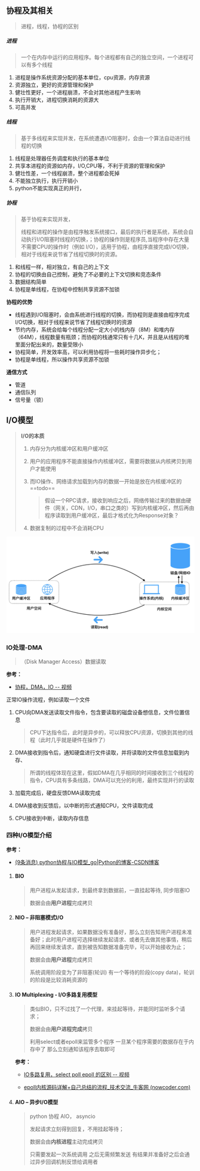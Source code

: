 ## 协程及其相关

> 进程，线程，协程的区别

##### 进程

> 一个在内存中运行的应用程序。每个进程都有自己的独立空间，一个进程可以有多个线程

1. 进程是操作系统资源分配的基本单位，cpu资源，内存资源
2. 资源独立，更好的资源管理和保护
3. 健壮性更好，一个进程崩溃，不会对其他进程产生影响
4. 执行开销大，进程切换消耗的资源大
5. 可高并发

##### **线程**

> 基于多线程来实现并发，在系统遭遇I/O阻塞时，会由一个算法自动进行线程的切换

1. 线程是处理器任务调度和执行的基本单位
2. 共享本进程的资源如内存，I/O,CPU等，不利于资源的管理和保护
3. 健壮性差，一个线程崩溃，整个进程都会死掉
4. 不能独立执行，执行开销小
5. python不能实现真正的并行，

##### 协程

> 基于协程来实现并发，
>
> 线程和进程的操作是由程序触发系统接口，最后的执行者是系统，系统会自动执行I/O阻塞时线程的切换，；协程的操作则是程序员,当程序中存在大量不需要CPU的操作时（例如 I/O），适用于协程，由程序直接完成I/O切换，相对于线程来说节省了线程切换时的资源。

1. 和线程一样，相对独立，有自己的上下文
2. 协程的切换由自己控制，避免了不必要的上下文切换和竞态条件
3. 数据结构简单
4. 协程是单线程，在协程中控制共享资源不加锁

**协程的优势**

- 线程遇到I/O阻塞时，会由系统进行线程的切换，而协程则是直接由程序完成I/O切换，相对于线程来说节省了线程切换时的资源
- 节约内存，系统会给每个线程分配一定大小的栈内存（8M）和堆内存（64M），线程数量有瓶颈；而协程的栈通常只有十几K，并且是从线程的堆里面分配出来的，数量受限小
- 协程简单，开发效率高，可以利用协程将一些耗时操作异步化；
- 协程是单线程，所以操作共享资源不加锁



**通信方式**

- 管道
- 通信队列
- 信号量（锁）



## I/O模型

> **I/O的本质**
>
> 1. 内存分为内核缓冲区和用户缓冲区
>
> 2. 用户的应用程序不能直接操作内核缓冲区，需要将数据从内核拷贝到用户才能使用
>
> 3. 而IO操作、网络请求加载到内存的数据一开始是放在内核缓冲区的  ==todo==
>
>    > 假设一个RPC请求，接收到响应之后，网络传输过来的数据由硬件（网关，CDN，I/O，串口之类的）写到内核缓冲区，然后再由程序读取到用户缓冲区，最后才格式化为Response对象？
>
> 4. 数据复制的过程中不会消耗CPU

<img src="../../resource/4da758162b7547b8b4219d431f58c800.png" alt="image-20200325231658991" style="zoom:50%;" />



### IO处理-DMA

> （Disk Manager Access）数据读取

**参考：**

- [协程，DMA，IO -- 视频](https://www.bilibili.com/video/BV1S4411Z7M2?spm_id_from=333.880.my_history.page.click) 



正常IO操作流程，例如读取一个文件

1. CPU向DMA发送读取文件指令，包含要读取的磁盘设备想信息，文件位置信息

   > CPU下达指令后，此时是异步的，可以释放CPU资源，切换到其他的线程（此时几乎就是硬件在操作了）

2. DMA接收到指令后，通知硬盘进行文件读取，并将读取的文件信息加载到内存、

   > 所谓的线程体现在这里，假如DMA在几乎相同的时间接收到三个线程的指令，CPU具有多条线路，DMA可以充分的利用，最终实现并行的读取

3. 加载完成后，硬盘反馈DMA读取完成

4. DMA接收到反馈后，以中断的形式通知CPU，文件读取完成

5. CPU接收到中断，读取内存信息



### 四种I/O模型介绍

**参考：**

- [(9条消息) python协程与IO模型_go|Python的博客-CSDN博客](https://blog.csdn.net/qq_55752792/article/details/122630120) 

1. #### BIO

   > 用户进程从发起请求，到最终拿到数据前，一直挂起等待, 同步阻塞IO
   >
   > 数据会由**用户进程**完成拷贝

2. #### **NIO – 非阻塞模式I/O**

   > 用户进程发起请求，如果数据没有准备好，那么立刻告知用户进程未准备好；此时用户进程可选择继续发起请求、或者先去做其他事情，稍后再回来继续发请求，直到被告知数据准备完毕，可以开始接收为止； 
   >
   > 数据会由**用户进程**完成拷贝
   >
   > 系统调用阶段变为了非阻塞(轮训) 有一个等待的阶段(copy data)，轮训的阶段是比较消耗资源的

3. #### **IO Multiplexing - I/O多路复用模型**

   > 类似BIO，只不过找了一个代理，来挂起等待，并能同时监听多个请求； 
   >
   > 数据会由**用户进程完成**拷贝
   >
   > 利用select或者epoll来监管多个程序 一旦某个程序需要的数据存在于内存中了 那么立刻通知该程序去取即可

   **参考：**

   - [IO多路复用，select poll epoll 的区别 -- 视频](https://www.bilibili.com/video/BV1qJ411w7du?spm_id_from=333.880.my_history.page.click) 

   - [epoll内核源码详解+自己总结的流程_技术交流_牛客网 (nowcoder.com)](https://www.nowcoder.com/discuss/26226) 

4. #### **AIO – 异步I/O模型**

   > python 协程 AIO， asyncio
   >
   > 发起请求立刻得到回复，不用挂起等待； 
   >
   > 数据会由**内核进程**主动完成拷贝
   >
   > 只需要发起一次系统调用 之后无需频繁发送 有结果并准备好之后会通过异步回调机制反馈给调用者

